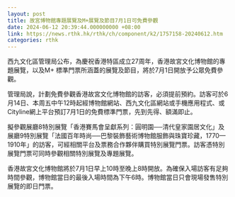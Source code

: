 ```yaml
---
layout: post
title: 故宮博物館專題展覽及M+展覽及節目7月1日可免費參觀
date: 2024-06-12 20:39:44.000000000 +08:00
link: https://news.rthk.hk/rthk/ch/component/k2/1757158-20240612.htm
categories: rthk
---
```


西九文化區管理局公布，為慶祝香港特區成立27周年，香港故宮文化博物館的專題展覽，以及M+ 標準門票所涵蓋的展覽及節目，將於7月1日開放予公眾免費參觀。

管理局說，計劃免費參觀香港故宮文化博物館的訪客，必須提前預約。訪客可於6月14日、本周五中午12時起經博物館網站、西九文化區網站或手機應用程式、或Cityline網上平台預訂7月1日的免費標準門票，先到先得、額滿即止。  

擬參觀展廳8特別展覽「香港賽馬會呈獻系列：圓明園──清代皇家園居文化」及展廳9特別展覽「法國百年時尚──巴黎裝飾藝術博物館服飾與珠寶珍藏，1770—1910年」的訪客，可經相關平台及票務合作夥伴購買特別展覽門票。訪客憑特別展覽門票可同時參觀相關特別展覽及專題展覽。

香港故宮文化博物館將於7月1日早上10時至晚上8時開放。為確保入場訪客有足夠時間參觀，博物館當日的最後入場時間為下午6時。博物館當日只會現場發售特別展覽的即日門票。

